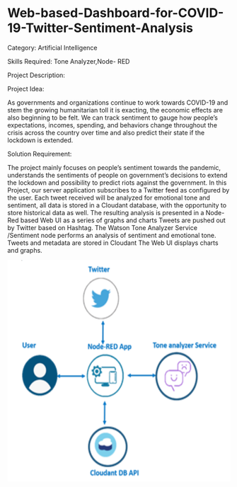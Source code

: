 # Web-based-Dashboard-for-COVID-19-Twitter-Sentiment-Analysis

Category: Artificial Intelligence

Skills Required:
Tone Analyzer,Node- RED

Project Description:

Project Idea:

As governments and organizations continue to work towards COVID-19 and stem the growing humanitarian toll it is exacting, the economic effects are also beginning to be felt. We can track sentiment to gauge how people’s expectations, incomes, spending, and behaviors change throughout the crisis across the country over time and also predict their
state if the lockdown is extended.

Solution Requirement:

The project mainly focuses on people’s sentiment towards the pandemic, understands the sentiments of people on government’s decisions to extend the lockdown and possibility to predict riots against the government. 
In this Project, our server application subscribes to a Twitter feed as configured by the user. Each tweet received will be analyzed for emotional tone and sentiment, all data is stored in a Cloudant database, with the opportunity to store historical data as well. The resulting analysis is presented in a Node-Red based Web UI as a series of graphs and charts
Tweets are pushed out by Twitter based on Hashtag.
The Watson Tone Analyzer Service /Sentiment node performs an analysis of
sentiment and emotional tone.
Tweets and metadata are stored in Cloudant
The Web UI displays charts and graphs.

<div align="center">
    <img src="https://github.com/SmartPracticeschool/SPS-5824-Web-based-Dashboard-for-COVID-19-Twitter-Sentiment-Analysis/blob/main/Screenshot%20(25).png" height="500" alt="IBM Sentiment Analysis">    

</div>



